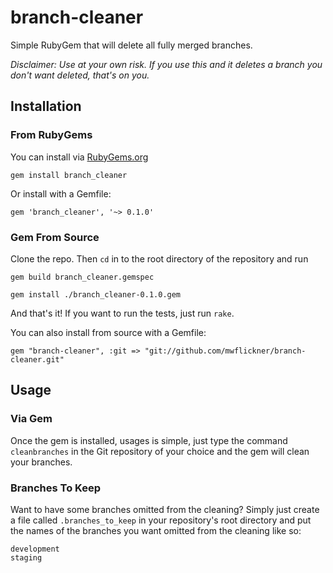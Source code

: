 # branch-cleaner
Simple RubyGem that will delete all fully merged branches.

*Disclaimer: Use at your own risk. If you use this and it deletes a branch you don't want deleted, that's on you.*

## Installation
### From RubyGems
You can install via [RubyGems.org](https://rubygems.org/gems/branch_cleaner)

`gem install branch_cleaner`

Or install with a Gemfile:

`gem 'branch_cleaner', '~> 0.1.0'`

### Gem From Source
Clone the repo. Then `cd` in to the root directory of the repository and run

`gem build branch_cleaner.gemspec`

`gem install ./branch_cleaner-0.1.0.gem`

And that's it! If you want to run the tests, just run `rake`.

You can also install from source with a Gemfile:

`gem "branch-cleaner", :git => "git://github.com/mwflickner/branch-cleaner.git"`

## Usage
### Via Gem
Once the gem is installed, usages is simple, just type the command `cleanbranches` in the Git repository of your choice and the gem will clean your branches.

### Branches To Keep
Want to have some branches omitted from the cleaning?
Simply just create a file called `.branches_to_keep` in your repository's root directory and put the names of the branches you want omitted from the cleaning like so:
```
development
staging
```
